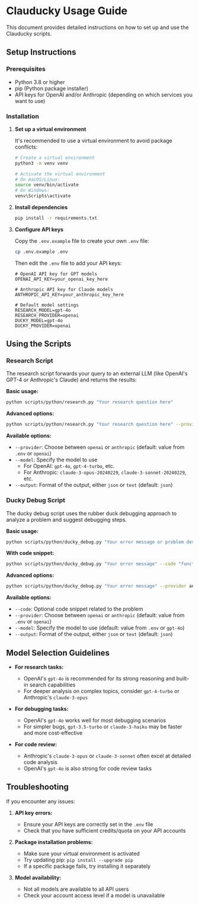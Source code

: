 # Clauducky Usage Guide

This document provides detailed instructions on how to set up and use the Clauducky scripts.

## Setup Instructions

### Prerequisites
- Python 3.8 or higher
- pip (Python package installer)
- API keys for OpenAI and/or Anthropic (depending on which services you want to use)

### Installation

1. **Set up a virtual environment**

   It's recommended to use a virtual environment to avoid package conflicts:

   ```bash
   # Create a virtual environment
   python3 -m venv venv
   
   # Activate the virtual environment
   # On macOS/Linux:
   source venv/bin/activate
   # On Windows:
   venv\Scripts\activate
   ```

2. **Install dependencies**

   ```bash
   pip install -r requirements.txt
   ```

3. **Configure API keys**

   Copy the `.env.example` file to create your own `.env` file:

   ```bash
   cp .env.example .env
   ```

   Then edit the `.env` file to add your API keys:
   
   ```
   # OpenAI API key for GPT models
   OPENAI_API_KEY=your_openai_key_here
   
   # Anthropic API key for Claude models
   ANTHROPIC_API_KEY=your_anthropic_key_here
   
   # Default model settings
   RESEARCH_MODEL=gpt-4o
   RESEARCH_PROVIDER=openai
   DUCKY_MODEL=gpt-4o
   DUCKY_PROVIDER=openai
   ```

## Using the Scripts

### Research Script

The research script forwards your query to an external LLM (like OpenAI's GPT-4 or Anthropic's Claude) and returns the results:

**Basic usage:**

```bash
python scripts/python/research.py "Your research question here"
```

**Advanced options:**

```bash
python scripts/python/research.py "Your research question here" --provider openai --model gpt-4o --output text
```

**Available options:**
- `--provider`: Choose between `openai` or `anthropic` (default: value from `.env` or `openai`)
- `--model`: Specify the model to use
  - For OpenAI: `gpt-4o`, `gpt-4-turbo`, etc.
  - For Anthropic: `claude-3-opus-20240229`, `claude-3-sonnet-20240229`, etc.
- `--output`: Format of the output, either `json` or `text` (default: `json`)

### Ducky Debug Script

The ducky debug script uses the rubber duck debugging approach to analyze a problem and suggest debugging steps.

**Basic usage:**

```bash
python scripts/python/ducky_debug.py "Your error message or problem description"
```

**With code snippet:**

```bash
python scripts/python/ducky_debug.py "Your error message" --code "function example() { console.log('test'); }"
```

**Advanced options:**

```bash
python scripts/python/ducky_debug.py "Your error message" --provider anthropic --model claude-3-haiku-20240307 --output text
```

**Available options:**
- `--code`: Optional code snippet related to the problem
- `--provider`: Choose between `openai` or `anthropic` (default: value from `.env` or `openai`)
- `--model`: Specify the model to use (default: value from `.env` or `gpt-4o`)
- `--output`: Format of the output, either `json` or `text` (default: `json`)

## Model Selection Guidelines

- **For research tasks:** 
  - OpenAI's `gpt-4o` is recommended for its strong reasoning and built-in search capabilities
  - For deeper analysis on complex topics, consider `gpt-4-turbo` or Anthropic's `claude-3-opus`
  
- **For debugging tasks:**
  - OpenAI's `gpt-4o` works well for most debugging scenarios
  - For simpler bugs, `gpt-3.5-turbo` or `claude-3-haiku` may be faster and more cost-effective
  
- **For code review:**
  - Anthropic's `claude-3-opus` or `claude-3-sonnet` often excel at detailed code analysis
  - OpenAI's `gpt-4o` is also strong for code review tasks

## Troubleshooting

If you encounter any issues:

1. **API key errors:**
   - Ensure your API keys are correctly set in the `.env` file
   - Check that you have sufficient credits/quota on your API accounts

2. **Package installation problems:**
   - Make sure your virtual environment is activated
   - Try updating pip: `pip install --upgrade pip`
   - If a specific package fails, try installing it separately

3. **Model availability:**
   - Not all models are available to all API users
   - Check your account access level if a model is unavailable